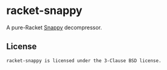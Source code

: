 # racket-snappy

A pure-Racket [Snappy] decompressor.

## License

    racket-snappy is licensed under the 3-Clause BSD license.

[Snappy]: https://github.com/google/snappy
